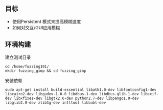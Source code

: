 ## 目标
- 使用Persistent 模式来提高模糊速度
- 如何对交互/GUI应用模糊

## 环境构建
建立测试目录
```
cd /home/fuzzing101/
mkdir fuzzing_gimp && cd fuzzing_gimp
```

安装依赖
```
sudo apt-get install build-essential libatk1.0-dev libfontconfig1-dev libcairo2-dev libgudev-1.0-0 libdbus-1-dev libdbus-glib-1-dev libexif-dev libxfixes-dev libgtk2.0-dev python2.7-dev libpango1.0-dev libglib2.0-dev zlib1g-dev intltool libbabl-dev
```









